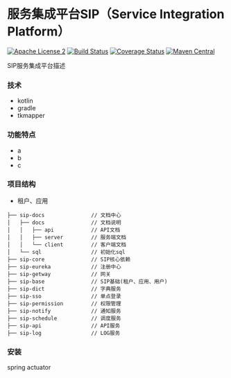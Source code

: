 服务集成平台SIP（Service Integration Platform）
===============================
[![Apache License 2](https://img.shields.io/badge/license-ASF2-blue.svg)](https://www.apache.org/licenses/LICENSE-2.0.txt)
[![Build Status](https://travis-ci.org/codecentric/spring-boot-admin.svg?branch=master)](https://travis-ci.org/codecentric/spring-boot-admin)
[![Coverage Status](https://coveralls.io/repos/github/codecentric/spring-boot-admin/badge.svg)](https://coveralls.io/github/codecentric/spring-boot-admin)
[![Maven Central](https://maven-badges.herokuapp.com/maven-central/de.codecentric/spring-boot-admin/badge.svg)](https://maven-badges.herokuapp.com/maven-central/de.codecentric/spring-boot-admin/)

SIP服务集成平台描述
### 技术
- kotlin
- gradle
- tkmapper
### 功能特点
- a
- b
- c
### 项目结构
- 租户、应用
```
├── sip-docs               // 文档中心
│   ├── docs               // 文档说明
│   │   ├── api            // API文档
│   │   ├── server         // 服务端文档
│   │   └── client         // 客户端文档
│   └── sql                // 初始化sql
├── sip-core               // SIP核心依赖
├── sip-eureka             // 注册中心  
├── sip-getway             // 网关
├── sip-base               // SIP基础(租户、应用、用户)
├── sip-dict               // 字典服务
├── sip-sso                // 单点登录
├── sip-permission         // 权限管理
├── sip-notify             // 通知服务
├── sip-schedule           // 调度服务
├── sip-api                // API服务
├── sip-log                // LOG服务

```
### 安装

spring actuator